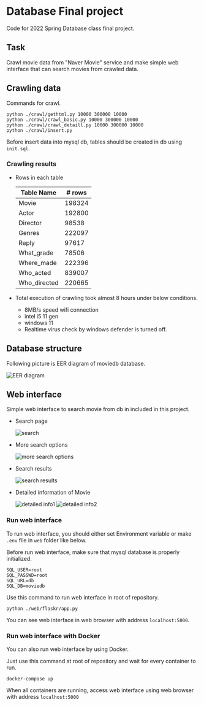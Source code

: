 # Database Final project

Code for 2022 Spring Database class final project.

## Task

Crawl movie data from "Naver Movie" service and make simple web interface that can search movies from crawled data.

## Crawling data

Commands for crawl.

```shell
python ./crawl/gethtml.py 10000 300000 10000
python ./crawl/crawl_basic.py 10000 300000 10000
python ./crawl/crawl_detaill.py 10000 300000 10000
python ./crawl/insert.py
```

Before insert data into mysql db, tables should be created in db using `init.sql`.

### Crawling results

- Rows in each table

    |Table Name|# rows|
    |---|---|
    | Movie| 198324 |
    | Actor| 192800 |
    | Director|98538 |
    | Genres|222097 |
    | Reply|97617 |
    | What_grade |78506 |
    | Where_made |222396 |
    | Who_acted |839007 |
    | Who_directed |220665 |

- Total execution of crawling took almost 8 hours under below conditions.
  - 8MB/s speed wifi connection
  - intel i5 11 gen
  - windows 11
  - Realtime virus check by windows defender is turned off.

## Database structure

Following picture is EER diagram of moviedb database.

![EER diagram](imgs/eer_diagram.png)

## Web interface

Simple web interface to search movie from db in included in this project.

- Search page

  ![search](imgs/search1.png)

- More search options

  ![more search options](imgs/more_search.png)

- Search results

  ![search results](imgs/search_results.png)
  
- Detailed information of Movie

  ![detailed info1](imgs/detail1.png)
  ![detailed info2](imgs/detail2.png)

### Run web interface

To run web interface, you should either set Environment variable or make `.env` file in `web` folder like below.

Before run web interface, make sure that mysql database is properly initialized.

```
SQL_USER=root
SQL_PASSWD=root
SQL_URL=db
SQL_DB=moviedb
```

Use this command to run web interface in root of repository.

```shell
python ./web/flaskr/app.py
```

You can see web interface in web browser with address `localhost:5000`.

### Run web interface with Docker

You can also run web interface by using Docker.

Just use this command at root of repository and wait for every container to run.

```shell
docker-compose up
```

When all containers are running, access web interface using web browser with address `localhost:5000`
